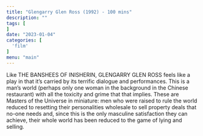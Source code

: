 ```yaml
---
title: "Glengarry Glen Ross (1992) - 100 mins"
description: ""
tags: [
]
date: "2023-01-04"
categories: [
  'film'
]
menu: "main"
---
```


Like THE BANSHEES OF INISHERIN, GLENGARRY GLEN ROSS feels like a play in that it’s carried by its terrific dialogue and performances. This is a man’s world (perhaps only one woman in the background in the Chinese restaurant) with all the toxicity and grime that that implies. These are Masters of the Universe in miniature: men who were raised to rule the world reduced to resetting their personalities wholesale to sell property deals that no-one needs and, since this is the only masculine satisfaction they can achieve, their whole world has been reduced to the game of lying and selling. 